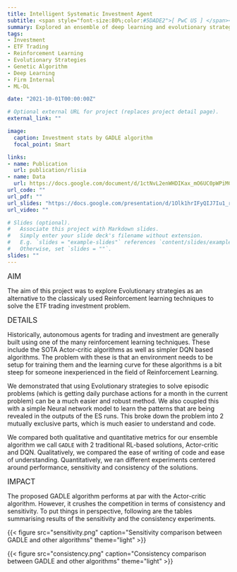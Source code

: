```yaml
---
title: Intelligent Systematic Investment Agent
subtitle: <span style="font-size:80%;color:#5DADE2">[ PwC US ] </span><span style="font-size:80%">Prasang Gupta, <a href="https://www.linkedin.com/in/shazhoda/" target="_blank">Shaz Hoda</a></span>
summary: Explored an ensemble of deep learning and evolutionary strategies as an RL alternative in the context of an investment problem
tags:
- Investment
- ETF Trading
- Reinforcement Learning
- Evolutionary Strategies
- Genetic Algorithm
- Deep Learning
- Firm Internal
- ML-DL

date: "2021-10-01T00:00:00Z"

# Optional external URL for project (replaces project detail page).
external_link: ""

image:
  caption: Investment stats by GADLE algorithm
  focal_point: Smart

links:
- name: Publication
  url: publication/rlisia
- name: Data
  url: https://docs.google.com/document/d/1ctNvL2enWHDIKax_mO6UC0pWPiMCScdlkWz35M-0J1g
url_code: ""
url_pdf: ""
url_slides: "https://docs.google.com/presentation/d/1Olk1hrIFyQIJ7Iu1_rjjuyH-klsYL5yZ"
url_video: ""

# Slides (optional).
#   Associate this project with Markdown slides.
#   Simply enter your slide deck's filename without extension.
#   E.g. `slides = "example-slides"` references `content/slides/example-slides.md`.
#   Otherwise, set `slides = ""`.
slides: ""
---
```


<span style="font-style:bold;font-size:120%"><a class="mt-1">AIM</a></span>

The aim of this project was to explore Evolutionary strategies as an alternative to the classicaly used Reinforcement learning techniques to solve the ETF trading investment problem.

<span style="font-style:bold;font-size:120%"><a class="mt-1">DETAILS</a></span>

Historically, autonomous agents for trading and investment are generally built using one of the many reinforcement learning techniques. These include the SOTA Actor-critic algorithms as well as simpler DQN based algorithms. The problem with these is that an environment needs to be setup for training them and the learning curve for these algorithms is a bit steep for someone inexperienced in the field of Reinforcement Learning.

We demonstrated that using Evolutionary strategies to solve episodic problems (which is getting daily purchase actions for a month in the current problem) can be a much easier and robust method. We also coupled this with a simple Neural network model to learn the patterns that are being revealed in the outputs of the ES runs. This broke down the problem into 2 mutually exclusive parts, which is much easier to understand and code.

We compared both qualitative and quantitative metrics for our ensemble algorithm we call `GADLE` with 2 traditional RL-based solutions, Actor-critic and DQN. Qualitatively, we compared the ease of writing of code and ease of understanding. Quantitatively, we ran different experiments centered around performance, sensitivity and consistency of the solutions.

<span style="font-style:bold;font-size:120%"><a class="mt-1">IMPACT</a></span>

The proposed GADLE algorithm performs at par with the Actor-critic algorithm. However, it crushes the competition in terms of consistency and sensitivity. To put things in perspective, following are the tables summarising results of the sensitivity and the consistency experiments.

{{< figure src="sensitivity.png" caption="Sensitivity comparison between GADLE and other algorithms" theme="light" >}}

{{< figure src="consistency.png" caption="Consistency comparison between GADLE and other algorithms" theme="light" >}}